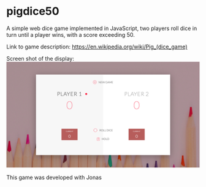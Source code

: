 # pigdice50
A simple web dice game implemented in JavaScript, two players roll dice in turn until a player wins, with a score exceeding 50. 

Link to game description: https://en.wikipedia.org/wiki/Pig_(dice_game)


Screen shot of the display:
![Screen shot of the display](screenshot.png)

This game was developed with Jonas 

